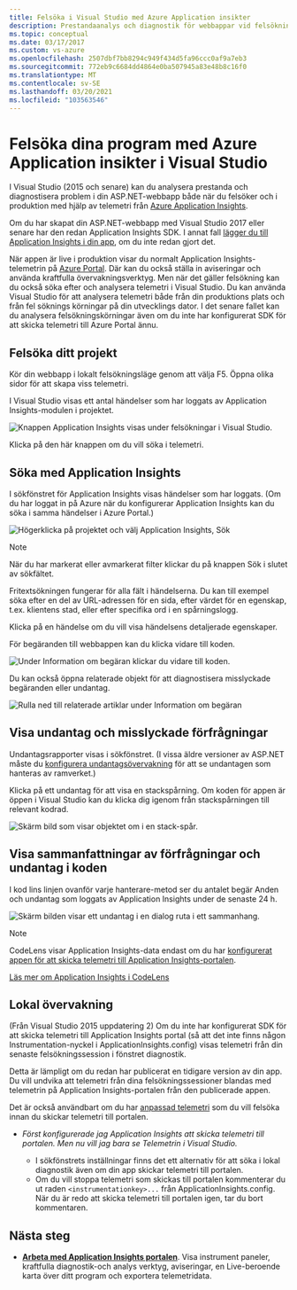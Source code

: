 ```yaml
---
title: Felsöka i Visual Studio med Azure Application insikter
description: Prestandaanalys och diagnostik för webbappar vid felsökning och i produktion.
ms.topic: conceptual
ms.date: 03/17/2017
ms.custom: vs-azure
ms.openlocfilehash: 2507dbf7bb8294c949f434d5fa96ccc0af9a7eb3
ms.sourcegitcommit: 772eb9c6684dd4864e0ba507945a83e48b8c16f0
ms.translationtype: MT
ms.contentlocale: sv-SE
ms.lasthandoff: 03/20/2021
ms.locfileid: "103563546"
---
```

# <a name="debug-your-applications-with-azure-application-insights-in-visual-studio"></a>Felsöka dina program med Azure Application insikter i Visual Studio
I Visual Studio (2015 och senare) kan du analysera prestanda och diagnostisera problem i din ASP.NET-webbapp både när du felsöker och i produktion med hjälp av telemetri från [Azure Application Insights](./app-insights-overview.md).

Om du har skapat din ASP.NET-webbapp med Visual Studio 2017 eller senare har den redan Application Insights SDK. I annat fall [lägger du till Application Insights i din app](./asp-net.md), om du inte redan gjort det.

När appen är live i produktion visar du normalt Application Insights-telemetrin på [Azure Portal](https://portal.azure.com). Där kan du också ställa in aviseringar och använda kraftfulla övervakningsverktyg. Men när det gäller felsökning kan du också söka efter och analysera telemetri i Visual Studio. Du kan använda Visual Studio för att analysera telemetri både från din produktions plats och från fel söknings körningar på din utvecklings dator. I det senare fallet kan du analysera felsökningskörningar även om du inte har konfigurerat SDK för att skicka telemetri till Azure Portal ännu. 

## <a name="debug-your-project"></a><a name="run"></a> Felsöka ditt projekt
Kör din webbapp i lokalt felsökningsläge genom att välja F5. Öppna olika sidor för att skapa viss telemetri.

I Visual Studio visas ett antal händelser som har loggats av Application Insights-modulen i projektet.

![Knappen Application Insights visas under felsökningar i Visual Studio.](./media/visual-studio/appinsights-09eventcount.png)

Klicka på den här knappen om du vill söka i telemetri. 

## <a name="application-insights-search"></a>Söka med Application Insights
I sökfönstret för Application Insights visas händelser som har loggats. (Om du har loggat in på Azure när du konfigurerar Application Insights kan du söka i samma händelser i Azure Portal.)

![Högerklicka på projektet och välj Application Insights, Sök](./media/visual-studio/34.png)

> [!NOTE] 
> När du har markerat eller avmarkerat filter klickar du på knappen Sök i slutet av sökfältet.
>

Fritextsökningen fungerar för alla fält i händelserna. Du kan till exempel söka efter en del av URL-adressen för en sida, efter värdet för en egenskap, t.ex. klientens stad, eller efter specifika ord i en spårningslogg.

Klicka på en händelse om du vill visa händelsens detaljerade egenskaper.

För begäranden till webbappen kan du klicka vidare till koden.

![Under Information om begäran klickar du vidare till koden.](./media/visual-studio/31.png)

Du kan också öppna relaterade objekt för att diagnostisera misslyckade begäranden eller undantag.

![Rulla ned till relaterade artiklar under Information om begäran](./media/visual-studio/41.png)

## <a name="view-exceptions-and-failed-requests"></a>Visa undantag och misslyckade förfrågningar
Undantagsrapporter visas i sökfönstret. (I vissa äldre versioner av ASP.NET måste du [konfigurera undantagsövervakning](./asp-net-exceptions.md) för att se undantagen som hanteras av ramverket.)

Klicka på ett undantag för att visa en stackspårning. Om koden för appen är öppen i Visual Studio kan du klicka dig igenom från stackspårningen till relevant kodrad.

![Skärm bild som visar objektet om i en stack-spår.](./media/visual-studio/17.png)

## <a name="view-request-and-exception-summaries-in-the-code"></a>Visa sammanfattningar av förfrågningar och undantag i koden
I kod lins linjen ovanför varje hanterare-metod ser du antalet begär Anden och undantag som loggats av Application Insights under de senaste 24 h.

![Skärm bilden visar ett undantag i en dialog ruta i ett sammanhang.](./media/visual-studio/21.png)

> [!NOTE] 
> CodeLens visar Application Insights-data endast om du har [konfigurerat appen för att skicka telemetri till Application Insights-portalen](./asp-net.md).
>

[Läs mer om Application Insights i CodeLens](./visual-studio-codelens.md)

## <a name="local-monitoring"></a>Lokal övervakning
(Från Visual Studio 2015 uppdatering 2) Om du inte har konfigurerat SDK för att skicka telemetri till Application Insights portal (så att det inte finns någon Instrumentation-nyckel i ApplicationInsights.config) visas telemetri från din senaste felsökningssession i fönstret diagnostik. 

Detta är lämpligt om du redan har publicerat en tidigare version av din app. Du vill undvika att telemetri från dina felsökningssessioner blandas med telemetrin på Application Insights-portalen från den publicerade appen.

Det är också användbart om du har [anpassad telemetri](./api-custom-events-metrics.md) som du vill felsöka innan du skickar telemetri till portalen.

* *Först konfigurerade jag Application Insights att skicka telemetri till portalen. Men nu vill jag bara se Telemetrin i Visual Studio.*
  
  * I sökfönstrets inställningar finns det ett alternativ för att söka i lokal diagnostik även om din app skickar telemetri till portalen.
  * Om du vill stoppa telemetri som skickas till portalen kommenterar du ut raden `<instrumentationkey>...` från ApplicationInsights.config. När du är redo att skicka telemetri till portalen igen, tar du bort kommentaren.


## <a name="next-steps"></a>Nästa steg

 * **[Arbeta med Application Insights portalen](./overview-dashboard.md)**. Visa instrument paneler, kraftfulla diagnostik-och analys verktyg, aviseringar, en Live-beroende karta över ditt program och exportera telemetridata. 


